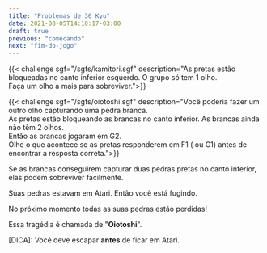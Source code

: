 ```yaml
---
title: "Problemas de 36 Kyu"
date: 2021-08-05T14:10:17-03:00
draft: true
previous: "comecando"
next: "fim-do-jogo"
---
```


{{< challenge sgf="/sgfs/kamitori.sgf" description="As pretas estão bloqueadas no canto inferior esquerdo. O grupo só tem 1 olho.<br />Faça um olho a mais para sobreviver.">}} 

{{< challenge sgf="/sgfs/oiotoshi.sgf" description="Você poderia fazer um outro olho capturando uma pedra branca.<br />As pretas estão bloqueando as brancas no canto inferior. As brancas ainda não têm 2 olhos.<br />Então as brancas jogaram em G2.<br />Olhe o que acontece se as pretas responderem em F1 ( ou G1) antes de encontrar a resposta correta.">}} 

Se as brancas conseguirem capturar duas pedras pretas no canto inferior, elas podem sobreviver facilmente.

Suas pedras estavam em Atari. Então você está fugindo.

No próximo momento todas as suas pedras estão perdidas!

Essa tragédia é chamada de "**Oiotoshi**".

[DICA]: Você deve escapar **antes** de ficar em Atari.
